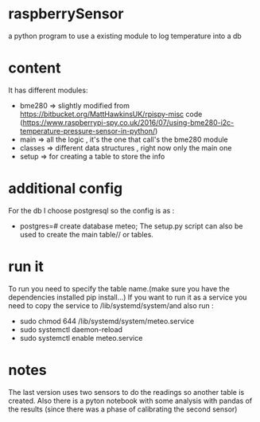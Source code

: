 # raspberrySensor
a python program to use a existing module to log temperature into a db 

# content
It has different modules:
- bme280 => slightly modified from https://bitbucket.org/MattHawkinsUK/rpispy-misc code (https://www.raspberrypi-spy.co.uk/2016/07/using-bme280-i2c-temperature-pressure-sensor-in-python/)
- main => all the logic , it's the one that call's the bme280 module
- classes => different data structures , right now only the main one 
- setup => for creating a table to store the info 

# additional config
For the db I choose postgresql so the config is as :
- postgres=# create database meteo;
The setup.py script can also be used to create the main table// or tables.

# run it 
To run you need to specify the table name.(make sure you have the dependencies installed pip install...)
If you want to run it as a service you need to copy the service to /lib/systemd/system/and also run :
- sudo chmod 644 /lib/systemd/system/meteo.service 
- sudo systemctl daemon-reload  
- sudo systemctl enable meteo.service 

# notes 
The last version uses two sensors to do the readings so another table is created.
Also there is a pyton notebook with some analysis with pandas of the results (since there was a phase of calibrating the second sensor) 
